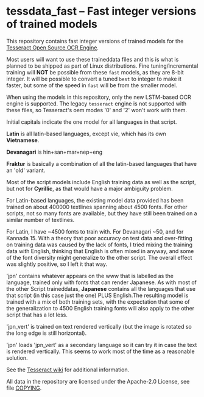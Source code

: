 # tessdata_fast – Fast integer versions of trained models

This repository contains fast integer versions of trained models for the
[Tesseract Open Source OCR Engine](https://github.com/tesseract-ocr/tesseract).

Most users will want to use these traineddata files and this is what is planned to be shipped as part of Linux distributions. Fine tuning/incremental training will **NOT** be possible from these `fast`    models, as they are 8-bit integer. It will be possible to convert a tuned    `best` to integer to make it faster, but some of the speed in `fast` will be   from the smaller model.

When using the models in this repository, only the new LSTM-based OCR engine is supported. The legacy `tesseract` engine is not supported with these files, so Tesseract's oem modes '0' and '2' won't work with them.

Initial capitals indicate the one model for all languages in that script. 

**Latin** is all latin-based languages, 
except vie, which has its own **Vietnamese**.

**Devanagari** is hin+san+mar+nep+eng

**Fraktur** is basically a combination of all the latin-based languages that have an 'old' variant.

Most of the script models include English training data as well as the script, but not for **Cyrillic**, as that would have a major ambiguity problem. 

For Latin-based languages, the existing model data provided has been trained on about 400000 textlines spanning about 4500 fonts. For other scripts, not so many fonts are available, but they have still been trained on a similar number of textlines.

For Latin, I have ~4500 fonts to train with. For Devanagari ~50, and for Kannada 15. With a theory that poor accuracy on test data and over-fitting on training data was caused by the lack of fonts, I tried mixing the training data with English, thinking that English is often mixed in anyway, and some of the font diversity might generalize to the other script. The overall effect was slightly positive, so I left it that way.

'jpn' contains whatever appears on the www that is labelled as the language, trained only with fonts that can render Japanese. As with most of the other Script traineddatas, **Japanese** contains all the languages that use that script (in this case just the one) PLUS English.The resulting model is trained with a mix of both training sets, with the expectation that some of the generalization to 4500 English training fonts will also apply to the other script that has a lot less.

'jpn_vert' is trained on text rendered vertically (but the image is rotated so the long edge is still horizontal).

'jpn' loads 'jpn_vert' as a secondary language so it can try it in case the text is rendered vertically. This seems to work most of the time as a reasonable solution.

See the [Tesseract wiki](https://github.com/tesseract-ocr/tesseract/wiki/Data-Files)
for additional information.

All data in the repository are licensed under the
Apache-2.0 License, see file [COPYING](COPYING).
